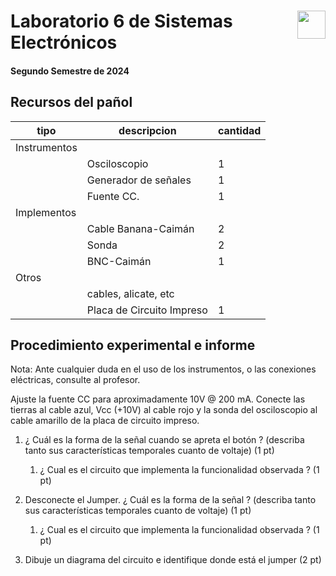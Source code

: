 # <img src="https://julianodb.github.io/SISTEMAS_ELECTRONICOS_PARA_INGENIERIA_BIOMEDICA/img/logo_fing.png?raw=true" align="right" height="45"> Laboratorio 6 de Sistemas Electrónicos
#### Segundo Semestre de 2024

## Recursos del pañol

| tipo | descripcion | cantidad | 
| -- | -- | -- | 
| Instrumentos |  |  |
|  | Osciloscopio | 1 |
|  | Generador de señales | 1 | 
|  | Fuente CC. | 1 |
| Implementos |  |  | 
|  | Cable Banana-Caimán | 2 | 
|  | Sonda | 2 | 
|  | BNC-Caimán | 1 |
| Otros |  |  | 
| | cables, alicate, etc | | 
| | Placa de Circuito Impreso | 1 | 

## Procedimiento experimental e informe

Nota: Ante cualquier duda en el uso de los instrumentos, o las conexiones eléctricas, consulte al profesor.

Ajuste la fuente CC para aproximadamente 10V @ 200 mA. Conecte las tierras al cable azul, Vcc (+10V) al cable rojo y la sonda del osciloscopio al cable amarillo de la placa de circuito impreso.

1. ¿ Cuál es la forma de la señal cuando se apreta el botón ? (describa tanto sus características temporales cuanto de voltaje) (1 pt)
    1. ¿ Cual es el circuito que implementa la funcionalidad observada ? (1 pt)

1. Desconecte el Jumper. ¿ Cuál es la forma de la señal ? (describa tanto sus características temporales cuanto de voltaje) (1 pt)
    1. ¿ Cual es el circuito que implementa la funcionalidad observada ? (1 pt)

1. Dibuje un diagrama del circuito e identifique donde está el jumper (2 pt)